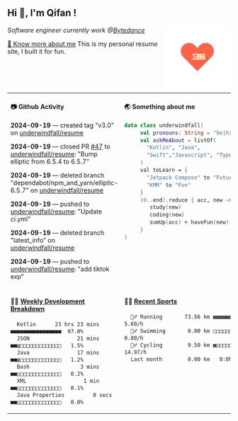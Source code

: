  <h2> Hi 👋, I'm Qifan ! </h2>
 <a href="https://github.com/underwindfall/iBeats"><img align="right" width="150px" src="https://raw.githubusercontent.com/underwindfall/iBeats/main/files/heart.svg"/></a>
 <p><em>Software engineer currently work @<a href="https://www.bytedance.com/en/">Bytedance</a></em></p>
 <p><a href="https://qifanyang.com/resume" target="_blank"> 🔭 Know more about me</a> This is my personal resume site, I built it for fun.</p>
 <table width="960px"><tr><td valign="top" width="50%">

  #### 📷 Github Activity
  <!-- githubActivity starts -->
**2024-09-19** — created tag "v3.0" on [underwindfall/resume](https://api.github.com/repos/underwindfall/resume)

**2024-09-19** — closed PR [#47](https://api.github.com/repos/underwindfall/resume/pulls/47) to [underwindfall/resume](https://api.github.com/repos/underwindfall/resume): "Bump elliptic from 6.5.4 to 6.5.7"

**2024-09-19** — deleted branch "dependabot/npm_and_yarn/elliptic-6.5.7" on [underwindfall/resume](https://api.github.com/repos/underwindfall/resume)

**2024-09-19** — pushed to [underwindfall/resume](https://api.github.com/repos/underwindfall/resume): "Update ci.yml"

**2024-09-19** — deleted branch "latest_info" on [underwindfall/resume](https://api.github.com/repos/underwindfall/resume)

**2024-09-19** — pushed to [underwindfall/resume](https://api.github.com/repos/underwindfall/resume): "add tiktok exp"
  <!-- githubActivity ends -->
  </td><td valign="top" width="50%">

  #### 🌏 Something about me
  <!-- profile starts -->
  ```kotlin
  data class underwindfall(
       val pronouns: String = "he|him",
       val askMeAbout = listOf(
         "Kotlin", "Java",
         "Swift","Javascript", "Typescript"
       )
       val toLearn = {
         "Jetpack Compose" to "Future",
         "KMM" to "Fun"
       }
       (0..end).reduce { acc, new ->
          study(new)
          coding(new)
          sumUp(acc) + haveFun(new)
       }
  )
  ```
  <!-- profile ends -->
  </td></tr><tr><td valign="top" width="50%">
  
  #### 🏊‍♂️ <a href="https://gist.github.com/underwindfall/377ee88ba1fabd1e93516e48ca9c61eb" target="_blank">Weekly Development Breakdown</a>
   <!-- codeTime starts -->
   ```text
     Kotlin      23 hrs 23 mins  ■■■■■■■■■■■■■■■■  97.0%
     JSON               21 mins  ■■▥□□□□□□□□□□□□□   1.5%
     Java               17 mins  ■■▥□□□□□□□□□□□□□   1.2%
     Bash                3 mins  ■■◱□□□□□□□□□□□□□   0.2%
     XML                  1 min  ■■◱□□□□□□□□□□□□□   0.1%
     Java Properties         0 secs  ■■◱□□□□□□□□□□□□□   0.0%
   ```
   <!-- codeTime starts -->
   </td>
   <td valign="top" width="50%">

   #### 🤾‍♂️ <a href="https://gist.github.com/underwindfall/76198d6f6918f9f94d022c8ad881f98b" target="_blank">Recent Sports</a>

   <!-- Sports starts -->
   ```text
     ‍🏃‍♂️ Running       73.56 km ▩▩▩▩▩▩▩▩▩▩▨□  5.60/h
     🏊‍♂️ Swimming       0.00 km □□□□□□□□□□□□  0.00/h
     🚴‍♂️ Cycling        9.50 km ▩◱□□□□□□□□□□ 14.97/h
     Last month        0.00 km   0:0h
   ```
   <!-- Sports ends -->
   </td></tr></table>
